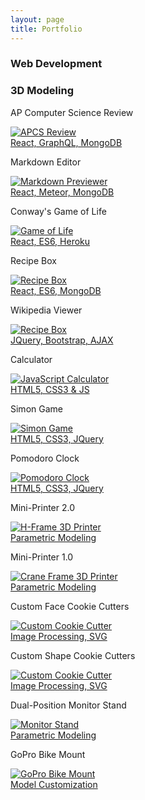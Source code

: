 ```yaml
---
layout: page
title: Portfolio
---
```


<h3 class="p-heading" id="dev-heading">Web Development</h3>
<h3 class="p-heading" id="modeling-heading">3D Modeling</h3>
<div class="portfolio-container">
<div class="img-container web-dev">
  <p class="project-name">AP Computer Science Review</p>
  <a href="https://apcs-review.herokuapp.com/">
    <img class="folio-img img-border" src="/public/resources/apcs-review.png" alt="APCS Review">
    <div class="middle">
      <div class="text">React, GraphQL, MongoDB</div>
    </div>
  </a>
</div>
  <div class="img-container web-dev">
    <p class="project-name">Markdown Editor</p>
    <a href="https://jeiben-markbin.herokuapp.com/">
      <img class="folio-img img-border" src="/public/resources/markbin.png" alt="Markdown Previewer">
      <div class="middle">
        <div class="text">React, Meteor, MongoDB</div>
      </div>
    </a>
  </div>
  <div class="img-container web-dev">
    <p class="project-name">Conway's Game of Life</p>
    <a href="https://jeiben-game-of-life.herokuapp.com/">
      <img class="folio-img" src="/public/resources/life.png" alt="Game of Life">
      <div class="middle">
        <div class="text">React, ES6, Heroku</div>
      </div>
    </a>
  </div>
  <div class="img-container web-dev">
    <p class="project-name">Recipe Box</p>
    <a href="https://jeiben-recipe-box.herokuapp.com/">
      <img class="folio-img img-border" src="/public/resources/recipe.png" alt="Recipe Box">
      <div class="middle">
        <div class="text">React, ES6, MongoDB</div>
      </div>
    </a>
  </div>
  <div class="img-container web-dev">
    <p class="project-name">Wikipedia Viewer</p>
    <a href="/public/portfolio/wikisearch/">
      <img class="folio-img" src="/public/resources/wikisearch.png" alt="Recipe Box">
      <div class="middle">
        <div class="text">JQuery, Bootstrap, AJAX</div>
      </div>
    </a>
  </div>
  <div class="img-container web-dev">
    <p class="project-name">Calculator</p>
    <a href="/public/portfolio/calculator/">
      <img class="folio-img" src="/public/resources/js-calc.png" alt="JavaScript Calculator">
      <div class="middle">
        <div class="text">HTML5, CSS3 & JS</div>
      </div>
    </a>
  </div>
  <div class="img-container web-dev">
    <p class="project-name">Simon Game</p>
    <a href="/public/portfolio/simon/">
      <img class="folio-img img-border" src="/public/resources/simon.png" alt="Simon Game">
      <div class="middle">
        <div class="text">HTML5, CSS3, JQuery</div>
      </div>
    </a>
  </div>
  <div class="img-container web-dev">
    <p class="project-name">Pomodoro Clock</p>
    <a href="/public/portfolio/pomodoro/">
      <img class="folio-img" src="/public/resources/pomodoro.png" alt="Pomodoro Clock">
      <div class="middle">
        <div class="text">HTML5, CSS3, JQuery</div>
      </div>
    </a>
  </div>

  <div class="img-container modeling">
    <p class="project-name">Mini-Printer 2.0</p>
    <a href="/public/resources/mini-printer2.png">
      <img class="folio-img img-border" src="/public/resources/mini-printer2.png" alt="H-Frame 3D Printer">
      <div class="middle">
        <div class="text">Parametric Modeling</div>
      </div>
    </a>
  </div>
  <div class="img-container modeling">
    <p class="project-name">Mini-Printer 1.0</p>
    <a href="/public/resources/mini-printer1.png">
      <img class="folio-img img-border" src="/public/resources/mini-printer1.png" alt="Crane Frame 3D Printer">
      <div class="middle">
        <div class="text">Parametric Modeling</div>
      </div>
    </a>
  </div>
  <div class="img-container modeling">
    <p class="project-name">Custom Face Cookie Cutters</p>
    <a href="/public/resources/cookies-3.jpg">
      <img class="folio-img" src="/public/resources/cookies-3.jpg" alt="Custom Cookie Cutter">
      <div class="middle">
        <div class="text">Image Processing, SVG</div>
      </div>
    </a>
  </div>
  <div class="img-container modeling">
    <p class="project-name">Custom Shape Cookie Cutters</p>
    <a href="/public/resources/cookie-shapes.jpg">
      <img class="folio-img" src="/public/resources/cookie-shapes.jpg" alt="Custom Cookie Cutter">
      <div class="middle">
        <div class="text">Image Processing, SVG</div>
      </div>
    </a>
  </div>
  <div class="img-container modeling">
    <p class="project-name">Dual-Position Monitor Stand</p>
    <a href="/public/resources/monitor-stand.png">
      <img class="folio-img img-border" src="/public/resources/monitor-stand.png" alt="Monitor Stand">
      <div class="middle">
        <div class="text">Parametric Modeling</div>
      </div>
    </a>
  </div>
  <div class="img-container modeling">
    <p class="project-name">GoPro Bike Mount</p>
    <a href="/public/resources/bike-mount.jpg">
      <img class="folio-img img-border" src="/public/resources/bike-mount.jpg" alt="GoPro Bike Mount">
      <div class="middle">
        <div class="text">Model Customization</div>
      </div>
    </a>
  </div>
</div>
